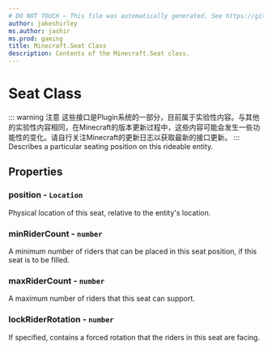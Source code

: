 ```yaml
---
# DO NOT TOUCH — This file was automatically generated. See https://github.com/Mojang/MinecraftScriptingApiDocsGenerator to modify descriptions, examples, etc.
author: jakeshirley
ms.author: jashir
ms.prod: gaming
title: Minecraft.Seat Class
description: Contents of the Minecraft.Seat class.
---
```

# Seat Class
::: warning 注意
这些接口是Plugin系统的一部分，目前属于实验性内容。与其他的实验性内容相同，在Minecraft的版本更新过程中，这些内容可能会发生一些功能性的变化。请自行关注Minecraft的更新日志以获取最新的接口更新。
:::
Describes a particular seating position on this rideable entity.

## Properties
### **position** - `Location`
Physical location of this seat, relative to the entity's location.


### **minRiderCount** - `number`
A minimum number of riders that can be placed in this seat position, if this seat is to be filled.


### **maxRiderCount** - `number`
A maximum number of riders that this seat can support.


### **lockRiderRotation** - `number`
If specified, contains a forced rotation that the riders in this seat are facing.



